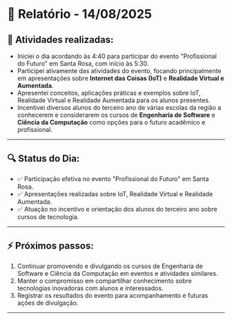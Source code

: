 # 📅 Relatório - 14/08/2025

## 📌 Atividades realizadas:

- Iniciei o dia acordando às 4:40 para participar do evento "Profissional do Futuro" em Santa Rosa, com início às 5:30.
- Participei ativamente das atividades do evento, focando principalmente em apresentações sobre **Internet das Coisas (IoT)** e **Realidade Virtual e Aumentada**.
- Apresentei conceitos, aplicações práticas e exemplos sobre IoT, Realidade Virtual e Realidade Aumentada para os alunos presentes.
- Incentivei diversos alunos do terceiro ano de várias escolas da região a conhecerem e considerarem os cursos de **Engenharia de Software** e **Ciência da Computação** como opções para o futuro acadêmico e profissional.

---

## 🔍 Status do Dia:

- ✅ Participação efetiva no evento "Profissional do Futuro" em Santa Rosa.
- ✅ Apresentações realizadas sobre IoT, Realidade Virtual e Realidade Aumentada.
- ✅ Atuação no incentivo e orientação dos alunos do terceiro ano sobre cursos de tecnologia.

---

## ⚡ Próximos passos:

1. Continuar promovendo e divulgando os cursos de Engenharia de Software e Ciência da Computação em eventos e atividades similares.
2. Manter o compromisso em compartilhar conhecimento sobre tecnologias inovadoras com alunos e interessados.
3. Registrar os resultados do evento para acompanhamento e futuras ações de divulgação.

---
